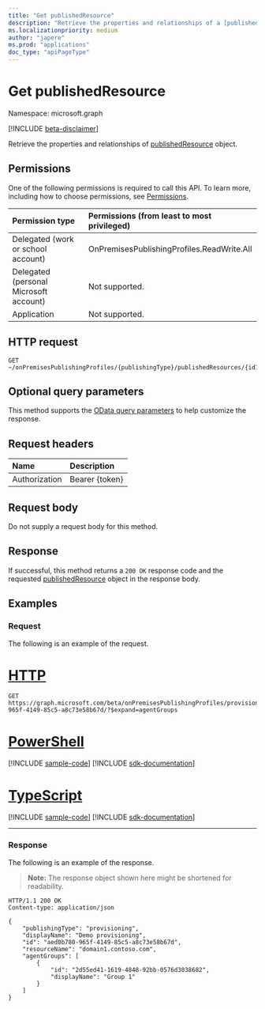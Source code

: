 ```yaml
---
title: "Get publishedResource"
description: "Retrieve the properties and relationships of a [publishedResource](../resources/publishedresource.md) object."
ms.localizationpriority: medium
author: "japere"
ms.prod: "applications"
doc_type: "apiPageType"
---
```


# Get publishedResource

Namespace: microsoft.graph

[!INCLUDE [beta-disclaimer](../../includes/beta-disclaimer.md)]

Retrieve the properties and relationships of [publishedResource](../resources/publishedresource.md) object.

## Permissions

One of the following permissions is required to call this API. To learn more, including how to choose permissions, see [Permissions](/graph/permissions-reference).

| Permission type                        | Permissions (from least to most privileged) |
|:--------------------------------------|:---------------------------------------------------------|
| Delegated (work or school account)     | OnPremisesPublishingProfiles.ReadWrite.All |
| Delegated (personal Microsoft account) | Not supported. |
| Application                            | Not supported. |

## HTTP request

<!-- { "blockType": "ignored" } -->

```http
GET ~/onPremisesPublishingProfiles/{publishingType}/publishedResources/{id1}
```

## Optional query parameters

This method supports the [OData query parameters](/graph/query-parameters) to help customize the response.

## Request headers

| Name      |Description|
|:----------|:----------|
| Authorization | Bearer {token} |

## Request body

Do not supply a request body for this method.

## Response

If successful, this method returns a `200 OK` response code and the requested [publishedResource](../resources/publishedresource.md) object in the response body.

## Examples

### Request

The following is an example of the request.

# [HTTP](#tab/http)
<!-- {
  "blockType": "request",
  "name": "get_publishedresource"
}-->

```msgraph-interactive
GET https://graph.microsoft.com/beta/onPremisesPublishingProfiles/provisioning/publishedResources/aed0b780-965f-4149-85c5-a8c73e58b67d/?$expand=agentGroups
```

# [PowerShell](#tab/powershell)
[!INCLUDE [sample-code](../includes/snippets/powershell/get-publishedresource-powershell-snippets.md)]
[!INCLUDE [sdk-documentation](../includes/snippets/snippets-sdk-documentation-link.md)]

# [TypeScript](#tab/typescript)
[!INCLUDE [sample-code](../includes/snippets/typescript/get-publishedresource-typescript-snippets.md)]
[!INCLUDE [sdk-documentation](../includes/snippets/snippets-sdk-documentation-link.md)]

---


### Response

The following is an example of the response.

> **Note:** The response object shown here might be shortened for readability.

<!-- {
  "blockType": "response",
  "truncated": true,
  "@odata.type": "microsoft.graph.publishedResource"
} -->

```http
HTTP/1.1 200 OK
Content-type: application/json

{
    "publishingType": "provisioning",
    "displayName": "Demo provisioning",
    "id": "aed0b780-965f-4149-85c5-a8c73e58b67d",
    "resourceName": "domain1.contoso.com",
    "agentGroups": [
        {
            "id": "2d55ed41-1619-4848-92bb-0576d3038682",
            "displayName": "Group 1"
        }
    ]
}
```

<!-- uuid: 16cd6b66-4b1a-43a1-adaf-3a886856ed98
2019-02-04 14:57:30 UTC -->
<!-- {
  "type": "#page.annotation",
  "description": "Get publishedResource",
  "keywords": "",
  "section": "documentation",
  "tocPath": ""
}-->



